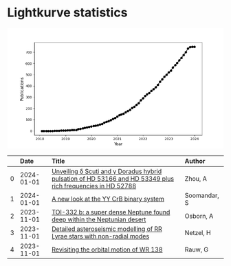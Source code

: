 
<h1>Lightkurve statistics</h1>
  
![publications](lightkurve-publications.png)  
  
|    | Date       | Title                                                                                                                                                                         | Author       |
|---:|:-----------|:------------------------------------------------------------------------------------------------------------------------------------------------------------------------------|:-------------|
|  0 | 2024-01-01 | [Unveiling δ Scuti and γ Doradus hybrid pulsation of HD 53166 and HD 53349 plus rich frequencies in HD 52788](https://ui.adsabs.harvard.edu/abs/2024NewA..10502081Z/abstract) | Zhou, A      |
|  1 | 2024-01-01 | [A new look at the YY CrB binary system](https://ui.adsabs.harvard.edu/abs/2024NewA..10502112S/abstract)                                                                      | Soomandar, S |
|  2 | 2023-11-01 | [TOI-332 b: a super dense Neptune found deep within the Neptunian desert](https://ui.adsabs.harvard.edu/abs/2023MNRAS.526..548O/abstract)                                     | Osborn, A    |
|  3 | 2023-11-01 | [Detailed asteroseismic modelling of RR Lyrae stars with non-radial modes](https://ui.adsabs.harvard.edu/abs/2023MNRAS.525.5378N/abstract)                                    | Netzel, H    |
|  4 | 2023-11-01 | [Revisiting the orbital motion of WR 138](https://ui.adsabs.harvard.edu/abs/2023NewA..10402062R/abstract)                                                                     | Rauw, G      |
